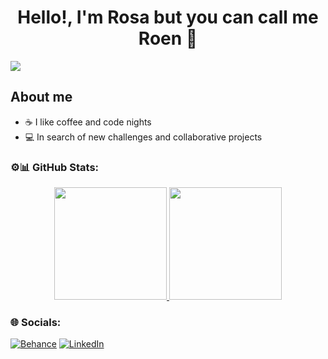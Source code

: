 <div align="center">
<h1 align="center">Hello!, I'm Rosa but you can call me Roen 👋</h1>
 </div>
<img src="https://github.com/user-attachments/assets/04bc3123-fed8-4dbc-b4e0-01580f5d31e0">

## About me
- ☕ I like coffee and code nights
- 💻 In search of new challenges and collaborative projects

### ⚙️📊 GitHub Stats:

<p align="center">
<a href="https://github.com/Rosa-Enco-Perez">
  <img height="180em" src="https://github-readme-stats-eight-theta.vercel.app/api?username=Rosa-Enco-Perez&show_icons=true&theme=algolia&include_all_commits=true&count_private=true"/>
  <img height="180em" src="https://github-readme-stats-eight-theta.vercel.app/api/top-langs/?username=Rosa-Enco-Perez&layout=compact&langs_count=8&theme=algolia"/></a>
</p>

### 🌐 Socials:
[![Behance](https://img.shields.io/badge/Behance-1769ff?logo=behance&logoColor=white)](https://www.behance.net/rosaenco) [![LinkedIn](https://img.shields.io/badge/LinkedIn-%230077B5.svg?logo=linkedin&logoColor=white)](https://www.linkedin.com/in/rosaenco/) 
